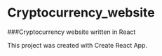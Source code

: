 # Cryptocurrency_website

###Cryptocurrency website written in React

This project was created with Create React App.
